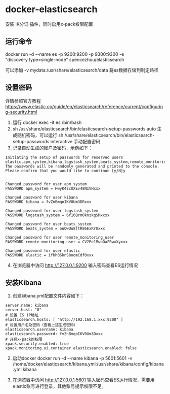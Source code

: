 # docker-elasticsearch

安装 IK分词 插件，同时启用x-pack权限配置

## 运行命令

docker run -d --name es -p 9200:9200 -p 9300:9300 -e "discovery.type=single-node" spencezhou/elasticsearch

可以添加 -v mydata:/usr/share/elasticsearch/data 将es数据存储到制定路径
## 设置密码

详情参照官方教程
https://www.elastic.co/guide/en/elasticsearch/reference/current/configuring-security.html

1. 运行 docker exec -it es /bin/bash
2. sh /usr/share/elasticsearch/bin/elasticsearch-setup-passwords auto
生成随机密码，可以运行  sh /usr/share/elasticsearch/bin/elasticsearch-setup-passwords interactive 手动配置密码
3. 记录自动生成的账户及密码，示例如下：
```
Initiating the setup of passwords for reserved users elastic,apm_system,kibana,logstash_system,beats_system,remote_monitoring_user.
The passwords will be randomly generated and printed to the console.
Please confirm that you would like to continue [y/N]y


Changed password for user apm_system
PASSWORD apm_system = HwyK4zcUXEv48NIVHxxx

Changed password for user kibana
PASSWORD kibana = fvZnBmqoIKV0Um3DRxxx

Changed password for user logstash_system
PASSWORD logstash_system = 6f16Qrm0knzkgSMxxxx

Changed password for user beats_system
PASSWORD beats_system = ouQwUu8ltR86ExRrUxxx

Changed password for user remote_monitoring_user
PASSWORD remote_monitoring_user = CV2Pe1MwaOaFRwxXyxxx

Changed password for user elastic
PASSWORD elastic = ifkh0SknS8oomCdfOxxx
```

4. 在浏览器中访问 http://127.0.0.1:9200 输入密码查看ES运行情况 

## 安装Kibana

1. 创建kibana.yml配置文件内容如下：

```
server.name: kibana
server.host: "0"
# 设置 ES IP地址
elasticsearch.hosts: [ "http://192.168.1.xxx:9200" ]
# 设置用户名及密码（查看上述生成密码）
elasticsearch.username: kibana
elasticsearch.password: fvZnBmqoIKV0Um3Dxxx
# 开启x-pack的权限
xpack.security.enabled: true
xpack.monitoring.ui.container.elasticsearch.enabled: false
```

2. 启动docker
docker run -d --name kibana -p 5601:5601 -v /home/docker/elasticsearch/kibana.yml:/usr/share/kibana/config/kibana.yml kibana

3. 在浏览器中访问 http://127.0.0.1:5601 输入密码查看ES运行情况，需要用 elastic账号进行登录，其他账号提示权限不足。
